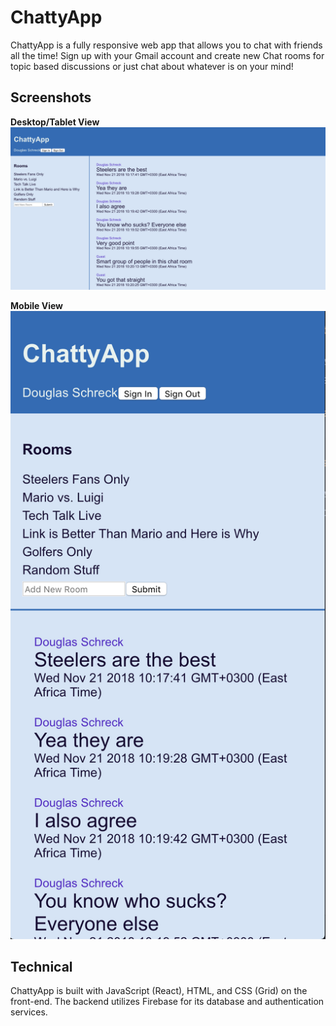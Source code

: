 # ChattyApp

ChattyApp is a fully responsive web app that allows you to chat with friends all the time! Sign up with your Gmail account and create new Chat rooms for topic based discussions or just chat about whatever is on your mind!

## Screenshots
**Desktop/Tablet View**
<img src="img/desktop-tablet-view.png">

**Mobile View**
<img src="img/mobile-view.png">

## Technical

ChattyApp is built with JavaScript (React), HTML, and CSS (Grid) on the front-end. The backend utilizes Firebase for its database and authentication services.
